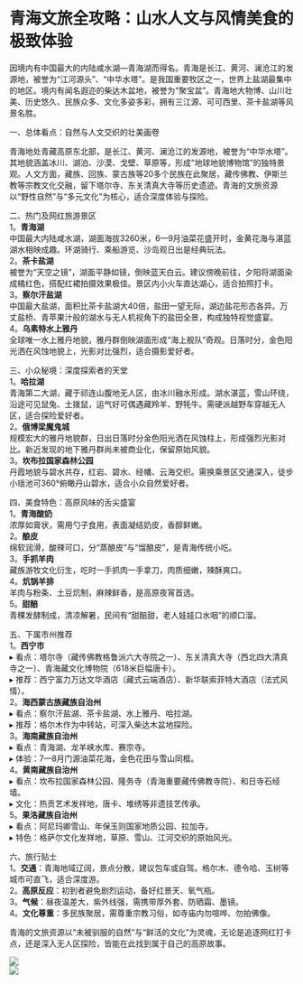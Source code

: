 # 青海文旅全攻略：山水人文与风情美食的极致体验  

因境内有中国最大的内陆咸水湖—青海湖而得名。青海是长江、黄河、澜沧江的发源地，被誉为“江河源头”、“中华水塔”。是我国重要牧区之一，世界上盐湖最集中的地区。境内有闻名遐迩的柴达木盆地，被誉为“聚宝盆”。青海地大物博、山川壮美、历史悠久、民族众多、文化多姿多彩，拥有三江源、可可西里、茶卡盐湖等风景名胜。  

一、总体看点：自然与人文交织的壮美画卷  

青海地处青藏高原东北部，是长江、黄河、澜沧江的发源地，被誉为“中华水塔”。其地貌涵盖冰川、湖泊、沙漠、戈壁、草原等，形成“地球地貌博物馆”的独特景观。人文方面，藏族、回族、蒙古族等20多个民族在此聚居，藏传佛教、伊斯兰教等宗教文化交融，留下塔尔寺、东关清真大寺等历史遗迹。青海的文旅资源以“野性自然”与“多元文化”为核心，适合深度体验与探险。  

二、热门及网红旅游景区  
1。**青海湖**  
中国最大内陆咸水湖，湖面海拔3260米，6—9月油菜花盛开时，金黄花海与湛蓝湖水相映成趣。环湖骑行、乘船游览、沙岛观日出是经典玩法。  
2。**茶卡盐湖**  
被誉为“天空之镜”，湖面平静如镜，倒映蓝天白云。建议傍晚前往，夕阳将湖面染成橘红色，搭配红裙拍摄效果极佳。景区内小火车直达湖心，适合拍照打卡。  
3。**察尔汗盐湖**  
中国最大盐湖，面积比茶卡盐湖大40倍，盐田一望无际，湖边盐花形态各异。万丈盐桥、青苹果汁般的湖水与无人机视角下的盐田全景，构成独特视觉盛宴。  
4。**乌素特水上雅丹**  
全球唯一水上雅丹地貌，雅丹群倒映湖面形成“海上舰队”奇观。日落时分，金色阳光洒在风蚀地貌上，光影对比强烈，适合摄影爱好者。  

三、小众秘境：深度探索者的天堂  
1。**哈拉湖**  
青海第二大湖，藏于祁连山腹地无人区，由冰川融水形成。湖水湛蓝，雪山环绕，沿途可见鼠兔、土拨鼠，运气好可偶遇藏羚羊、野牦牛。需硬派越野车穿越无人区，适合探险爱好者。  
2。**俄博梁魔鬼城**  
规模宏大的雅丹地貌群，日出日落时分金色阳光洒在风蚀柱上，形成强烈光影对比。新近发现的地下雅丹群尚未被商业化，保留原始风貌。  
3。**坎布拉国家森林公园**  
丹霞地貌与碧水共存，红岩、碧水、经幡、云海交织。需换乘景区交通深入，徒步小瑶池可360°俯瞰丹山碧水，适合小众自然爱好者。  

四、美食特色：高原风味的舌尖盛宴  
1。**青海酸奶**  
浓厚如膏状，需用勺子食用，表面凝结奶皮，香醇鲜嫩。  
2。**酿皮**  
绵软润滑，酸辣可口，分“蒸酿皮”与“馏酿皮”，是青海传统小吃。  
3。**手抓羊肉**  
藏族游牧文化衍生，吃时一手抓肉一手拿刀，肉质细嫩，辣酥爽口。  
4。**炕锅羊排**  
羊肉与粉条、土豆炕制，麻辣鲜香，是高原夜宵首选。  
5。**甜醅**  
青稞发酵制成，清凉解暑，民间有“甜醅甜，老人娃娃口水咽”的顺口溜。  

五、下属市州推荐  
1。**西宁市**  
▸ 看点：塔尔寺（藏传佛教格鲁派六大寺院之一）、东关清真大寺（西北四大清真寺之一）、青海藏文化博物院（618米巨幅唐卡）。  
▸ 推荐：西宁富力万达文华酒店（藏式云端酒店）、新华联索菲特大酒店（法式风情）。  
2。**海西蒙古族藏族自治州**  
▸ 看点：察尔汗盐湖、茶卡盐湖、水上雅丹、哈拉湖。  
▸ 推荐：格尔木作为中转站，可深入柴达木盆地探险。  
3。**海南藏族自治州**  
▸ 看点：青海湖、龙羊峡水库、赛宗寺。  
▸ 体验：7—8月门源油菜花海，金色花田与雪山同框。  
4。**黄南藏族自治州**  
▸ 看点：坎布拉国家森林公园、隆务寺（青海重要藏传佛教寺院）、和日寺石经墙。  
▸ 文化：热贡艺术发祥地，唐卡、堆绣等非遗技艺传承。  
5。**果洛藏族自治州**  
▸ 看点：阿尼玛卿雪山、年保玉则国家地质公园、拉加寺。  
▸ 特色：格萨尔文化发祥地，草原、雪山、江河交织的原始风光。  

六、旅行贴士  
1。**交通**：青海地域辽阔，景点分散，建议包车或自驾。格尔木、德令哈、玉树等城市可直飞，适合深度游。  
2。**高原反应**：初到者避免剧烈运动，备好红景天、氧气瓶。  
3。**气候**：昼夜温差大，紫外线强，需携带厚外套、防晒霜、墨镜。  
4。**文化尊重**：多民族聚居，需尊重宗教习俗，如寺庙内勿喧哗、勿拍佛像。  

青海的文旅资源以“未被驯服的自然”与“鲜活的文化”为灵魂，无论是追逐网红打卡点，还是深入无人区探险，皆能在此找到属于自己的高原故事。  

![](https://boot-img.xuexi.cn/image/1005/process/5a0d5b7c9f51454988347221cc3a9f03.jpg)  
![](https://s1.imagehub.cc/images/2025/06/25/7d745d13363d2681ee24a7af2f6efd7d.jpg)  
